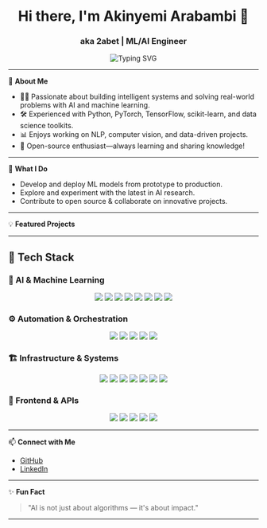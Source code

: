 <h1 align="center">Hi there, I'm Akinyemi Arabambi 👋</h1>
<h3 align="center">aka 2abet | ML/AI Engineer</h3>

<p align="center">
  <img src="https://readme-typing-svg.demolab.com?font=Fira+Code&size=22&pause=1000&color=36BCF7&center=true&vCenter=true&width=600&lines=Machine+Learning+Enthusiast;AI+Engineer+%7C+Open+Source+Contributor;Turning+ideas+into+intelligent+solutions" alt="Typing SVG">
</p>

---

🌟 **About Me**
- 🧑‍💻 Passionate about building intelligent systems and solving real-world problems with AI and machine learning.
- 🛠️ Experienced with Python, PyTorch, TensorFlow, scikit-learn, and data science toolkits.
- 📊 Enjoys working on NLP, computer vision, and data-driven projects.
- 🚀 Open-source enthusiast—always learning and sharing knowledge!

---

🔬 **What I Do**
- Develop and deploy ML models from prototype to production.
- Explore and experiment with the latest in AI research.
- Contribute to open source & collaborate on innovative projects.

---

💡 **Featured Projects**
<!-- Uncomment and customize with your repos! -->
<!--
- [Project Name](https://github.com/2abet/project-name): Short description of what it does.
- [Another Cool Project](https://github.com/2abet/another-cool-project): Short description or highlight.
-->

---

## 🧠 Tech Stack  

### 🤖 AI & Machine Learning  
<p align="center">
  <img src="https://img.shields.io/badge/Python-3776AB?style=for-the-badge&logo=python&logoColor=white"/>
  <img src="https://img.shields.io/badge/PyTorch-EE4C2C?style=for-the-badge&logo=pytorch&logoColor=white"/>
  <img src="https://img.shields.io/badge/OpenAI-412991?style=for-the-badge&logo=openai&logoColor=white"/>
  <img src="https://img.shields.io/badge/Ollama-000000?style=for-the-badge&logo=ollama&logoColor=white"/>
  <img src="https://img.shields.io/badge/vLLM-0099E5?style=for-the-badge&logo=apache-spark&logoColor=white"/>
  <img src="https://img.shields.io/badge/LangChain-1E88E5?style=for-the-badge&logo=chainlink&logoColor=white"/>
  <img src="https://img.shields.io/badge/AutoGen-1E88E5?style=for-the-badge&logo=autodesk&logoColor=white"/>
  <img src="https://img.shields.io/badge/BeeAI-FDB827?style=for-the-badge&logo=beehiiv&logoColor=black"/>
</p>

### ⚙️ Automation & Orchestration  
<p align="center">
  <img src="https://img.shields.io/badge/Node--RED-8F0000?style=for-the-badge&logo=nodered&logoColor=white"/>
  <img src="https://img.shields.io/badge/n8n-EA4C89?style=for-the-badge&logo=n8n&logoColor=white"/>
  <img src="https://img.shields.io/badge/Trello-0079BF?style=for-the-badge&logo=trello&logoColor=white"/>
  <img src="https://img.shields.io/badge/Pinecone-0073E6?style=for-the-badge&logo=pinecone&logoColor=white"/>
  <img src="https://img.shields.io/badge/Milvus-1C1C1C?style=for-the-badge&logo=milvus&logoColor=white"/>
</p>

### 🏗️ Infrastructure & Systems  
<p align="center">
  <img src="https://img.shields.io/badge/IBM%20Power10-0066CC?style=for-the-badge&logo=ibm&logoColor=white"/>
  <img src="https://img.shields.io/badge/IBM%20Cloud-1261FE?style=for-the-badge&logo=ibmcloud&logoColor=white"/>
  <img src="https://img.shields.io/badge/Red%20Hat-EE0000?style=for-the-badge&logo=redhat&logoColor=white"/>
  <img src="https://img.shields.io/badge/Fedora-294172?style=for-the-badge&logo=fedora&logoColor=white"/>
  <img src="https://img.shields.io/badge/Docker-2496ED?style=for-the-badge&logo=docker&logoColor=white"/>
  <img src="https://img.shields.io/badge/Podman-892CA0?style=for-the-badge&logo=podman&logoColor=white"/>
  <img src="https://img.shields.io/badge/SQL%20%2F%20DB2%20for%20i-4479A1?style=for-the-badge&logo=databricks&logoColor=white"/>
</p>

### 🧩 Frontend & APIs  
<p align="center">
  <img src="https://img.shields.io/badge/FastAPI-009688?style=for-the-badge&logo=fastapi&logoColor=white"/>
  <img src="https://img.shields.io/badge/Streamlit-FF4B4B?style=for-the-badge&logo=streamlit&logoColor=white"/>
  <img src="https://img.shields.io/badge/React-61DBFB?style=for-the-badge&logo=react&logoColor=black"/>
  <img src="https://img.shields.io/badge/Supabase-3ECF8E?style=for-the-badge&logo=supabase&logoColor=white"/>
  <img src="https://img.shields.io/badge/Node.js-339933?style=for-the-badge&logo=node.js&logoColor=white"/>
</p>

---

📫 **Connect with Me**
- [GitHub](https://github.com/2abet)
- [LinkedIn](https://linkedin.com/in/yemiarabambi)


---

✨ **Fun Fact**
> "AI is not just about algorithms — it's about impact."  
<!-- Or add your favorite quote or fun fact here! -->

---

<!--
**2abet/2abet** is a ✨ special ✨ repository because its README.md (this file) appears on your GitHub profile!
-->
